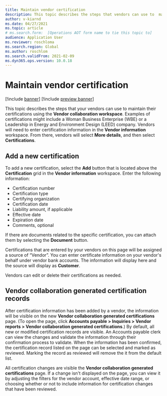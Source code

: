 ```yaml
---
title: Maintain vendor certification
description: This topic describes the steps that vendors can use to  maintain their certifications using the Vendor collaboration workspace. 
author: v-kiarnd
ms.date: 04/27/2021
ms.topic: article
# ms.search.form:  [Operations AOT form name to tie this topic to]
audience: Application User
ms.reviewer: roschloma
ms.search.region: Global
ms.author: roschlom
ms.search.validFrom: 2021-02-09
ms.dyn365.ops.version: 10.0.18
---
```


# Maintain vendor certification

[!include [banner](../includes/banner.md)]
[!include [preview banner](../includes/preview-banner.md)]

This topic describes the steps that your vendors can use to  maintain their certifications using the **Vendor collaboration workspace**. Examples of certifications might include a Woman Business Enterprise (WBE) or a Leadership in Energy and Environment Design (LEED) company. Vendors will need to enter certification information in the **Vendor information** workspace. From there, vendors will select **More details**, and then select **Certifications**.

## Add a new certification

To add a new certification, select the **Add** button that is located above the **Certification** grid in the **Vendor information** workspace. Enter the following information:
 
- Certification number
- Certification type
- Certifying organization 
- Certification date
- Liability amount, if applicable
- Effective date
- Expiration date
- Comments, optional

If there are documents related to the specific certification, you can attach them by selecting the **Document** button.

Certifications that are entered by your vendors on this page will be assigned a source of “Vendor”. You can enter certificate information on your vendor's behalf under vendor bank accounts. The information will display here and the source will display as **Customer**.

Vendors can edit or delete their certifications as needed.

## Vendor collaboration generated certification records 
 
After certification information has been added by a vendor, the information will be visible on the new **Vendor collaboration generated certifications** page. (To open the page, click **Accounts payable > Inquiries > Vendor reports > Vendor collaboration generated certifications**.) By default, all new or modified certification records are visible. An Accounts payable clerk can view the changes and validate the information through their confirmation process to validate. When the information has been confirmed, the certification record listed on the page can be selected and marked as reviewed. Marking the record as reviewed will remove the it from the default list.
 
All certification changes are visible the **Vendor collaboration generated certifications** page. If a change isn't displayed on the page, you can view it by adjusting the filters for the vendor account, effective date range, or choosing whether or not to include information for certification changes that have been reviewed. 

